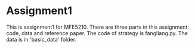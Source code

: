 # Assignment1
This is assignment1 for MFE5210.
There are three parts in this assignment: code, data and reference paper.
The code of strategy is fangliang.py.
The data is in 'basic_data' folder.
